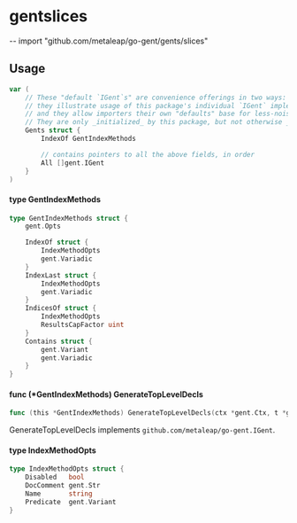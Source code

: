 # gentslices
--
    import "github.com/metaleap/go-gent/gents/slices"


## Usage

```go
var (
	// These "default `IGent`s" are convenience offerings in two ways:
	// they illustrate usage of this package's individual `IGent` implementers' fields,
	// and they allow importers their own "defaults" base for less-noisy tweaking.
	// They are only _initialized_ by this package, but not otherwise _used_ by it.
	Gents struct {
		IndexOf GentIndexMethods

		// contains pointers to all the above fields, in order
		All []gent.IGent
	}
)
```

#### type GentIndexMethods

```go
type GentIndexMethods struct {
	gent.Opts

	IndexOf struct {
		IndexMethodOpts
		gent.Variadic
	}
	IndexLast struct {
		IndexMethodOpts
		gent.Variadic
	}
	IndicesOf struct {
		IndexMethodOpts
		ResultsCapFactor uint
	}
	Contains struct {
		gent.Variant
		gent.Variadic
	}
}
```


#### func (*GentIndexMethods) GenerateTopLevelDecls

```go
func (this *GentIndexMethods) GenerateTopLevelDecls(ctx *gent.Ctx, t *gent.Type) (decls Syns)
```
GenerateTopLevelDecls implements `github.com/metaleap/go-gent.IGent`.

#### type IndexMethodOpts

```go
type IndexMethodOpts struct {
	Disabled   bool
	DocComment gent.Str
	Name       string
	Predicate  gent.Variant
}
```
